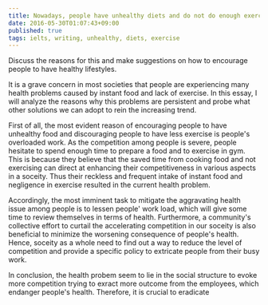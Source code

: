 ```yaml
---
title: Nowadays, people have unhealthy diets and do not do enough exercise
date: 2016-05-30T01:07:43+09:00
published: true
tags: ielts, writing, unhealthy, diets, exercise
---
```



Discuss the reasons for this and make suggestions on how to encourage people to have healthy lifestyles.


It is a grave concern in most societies that people are experiencing many health problems caused by instant food and lack of exercise. In this essay, I will analyze the reasons why this problems are persistent and probe what other solutions we can adopt to rein the increasing trend.


First of all, the most evident reason of encouraging people to have unhealthy food and discouraging people to have less exercise is people's overloaded work. As the competition among people is severe, people hesitate to spend enough time to prepare a food and to exercise in gym. This is because they believe that the saved time from cooking food and not exercising can direct at enhancing their competitiveness in various aspects in a soceity. Thus their reckless and frequent intake of instant food and negligence in exercise resulted in the current health problem.


Accordingly, the most imminent task to mitigate the aggravating health issue among people is to lessen people' work load, which will give some time to review themselves in terms of health. Furthermore, a community's collective effort to curtail the accelerating competition in our soceity is also beneficial to minimize the worsening consequence of people's health. Hence, soceity as a whole need to find out a way to reduce the level of competition and provide a specific policy to extricate people from their busy work.


In conclusion, the health probem seem to lie in the social structure to evoke more competition trying to exract more outcome from the employees, which endanger people's health. Therefore, it is crucial to eradicate
